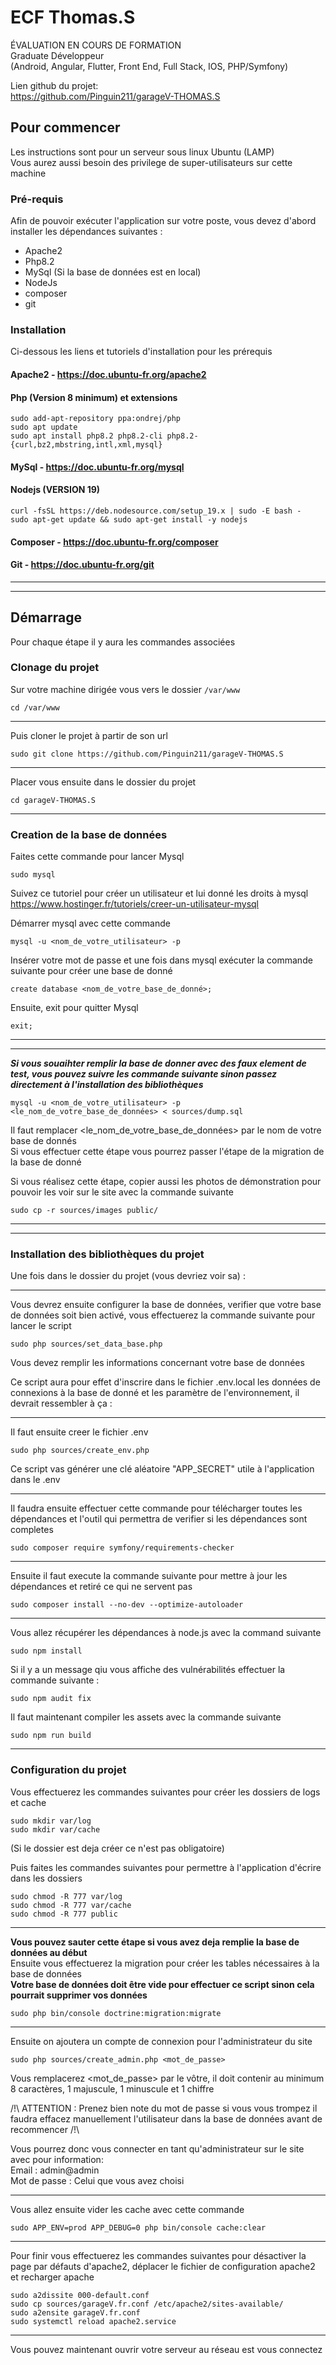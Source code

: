 # ECF Thomas.S

ÉVALUATION EN COURS DE FORMATION  
Graduate Développeur  
(Android, Angular, Flutter, Front End, Full Stack, IOS, PHP/Symfony)

Lien github du projet:  
https://github.com/Pinguin211/garageV-THOMAS.S

## Pour commencer

Les instructions sont pour un serveur sous linux Ubuntu (LAMP)  
Vous aurez aussi besoin des privilege de super-utilisateurs sur cette machine

### Pré-requis

Afin de pouvoir exécuter l'application sur votre poste, vous devez 
d'abord installer les dépendances suivantes :
* Apache2
* Php8.2
* MySql (Si la base de données est en local)
* NodeJs
* composer
* git

### Installation
Ci-dessous les liens et tutoriels d'installation pour les prérequis

#### Apache2 - https://doc.ubuntu-fr.org/apache2

#### Php (Version 8 minimum) et extensions
    sudo add-apt-repository ppa:ondrej/php
    sudo apt update
    sudo apt install php8.2 php8.2-cli php8.2-{curl,bz2,mbstring,intl,xml,mysql}
#### MySql - https://doc.ubuntu-fr.org/mysql

#### Nodejs (VERSION 19)
    curl -fsSL https://deb.nodesource.com/setup_19.x | sudo -E bash -
    sudo apt-get update && sudo apt-get install -y nodejs

#### Composer - https://doc.ubuntu-fr.org/composer

#### Git - https://doc.ubuntu-fr.org/git

---
---

## Démarrage

Pour chaque étape il y aura les commandes associées

### Clonage du projet

Sur votre machine dirigée vous vers le dossier `/var/www`

    cd /var/www

---

Puis cloner le projet à partir de son url

    sudo git clone https://github.com/Pinguin211/garageV-THOMAS.S


---

Placer vous ensuite dans le dossier du projet

    cd garageV-THOMAS.S

---

### Creation de la base de données

Faites cette commande pour lancer Mysql

    sudo mysql

Suivez ce tutoriel pour créer un utilisateur et lui donné les droits à mysql  
https://www.hostinger.fr/tutoriels/creer-un-utilisateur-mysql

Démarrer mysql avec cette commande

    mysql -u <nom_de_votre_utilisateur> -p

Insérer votre mot de passe et une fois dans mysql exécuter la commande suivante pour créer une base de donné

    create database <nom_de_votre_base_de_donné>;

Ensuite, exit pour quitter Mysql

    exit;

---
---

_**Si vous souaihter remplir la base de donner avec des faux element de test,
vous pouvez suivre les commande suivante sinon passez directement à l'installation des bibliothèques**_

    mysql -u <nom_de_votre_utilisateur> -p <le_nom_de_votre_base_de_données> < sources/dump.sql

Il faut remplacer <le_nom_de_votre_base_de_données> par le nom de votre base de donnés  
Si vous effectuer cette étape vous pourrez passer l'étape de la migration de la base de donné

Si vous réalisez cette étape, copier aussi les photos de démonstration
pour pouvoir les voir sur le site avec la commande suivante

    sudo cp -r sources/images public/


---
---
### Installation des bibliothèques du projet

Une fois dans le dossier du projet (vous devriez voir sa) :

---
Vous devrez ensuite configurer la base de données, verifier que votre base de données soit bien activé,
vous effectuerez la commande suivante pour lancer le script

    sudo php sources/set_data_base.php

Vous devez remplir les informations concernant votre base de données

Ce script aura pour effet d'inscrire dans le fichier .env.local les données de connexions à la base de donné et
les paramètre de l'environnement, il devrait ressembler à ça :

---

Il faut ensuite creer le fichier .env

    sudo php sources/create_env.php

Ce script vas générer une clé aléatoire "APP_SECRET" utile
à l'application dans le .env

 ---

Il faudra ensuite effectuer cette commande pour télécharger toutes les dépendances et
l'outil qui permettra de verifier si les dépendances sont completes

    sudo composer require symfony/requirements-checker

---

Ensuite il faut execute la commande suivante pour mettre à jour les dépendances
et retiré ce qui ne servent pas

    sudo composer install --no-dev --optimize-autoloader

---

Vous allez récupérer les dépendances à node.js avec la command suivante

    sudo npm install

Si il y a un message qiu vous affiche des vulnérabilités effectuer la commande suivante :

    sudo npm audit fix

Il faut maintenant compiler les assets avec la commande suivante

    sudo npm run build

---

### Configuration du projet

Vous effectuerez les commandes suivantes pour créer les dossiers de logs et cache

    sudo mkdir var/log
    sudo mkdir var/cache

(Si le dossier est deja créer ce n'est pas obligatoire)

Puis faites les commandes suivantes pour permettre à l'application d'écrire dans les dossiers

    sudo chmod -R 777 var/log
    sudo chmod -R 777 var/cache
    sudo chmod -R 777 public

---

**Vous pouvez sauter cette étape si vous avez deja remplie la base de données au début**  
Ensuite vous effectuerez la migration pour créer les tables nécessaires à la base de données  
**Votre base de données doit être vide pour effectuer ce script sinon cela pourrait supprimer vos données**

    sudo php bin/console doctrine:migration:migrate

---

Ensuite on ajoutera un compte de connexion pour l'administrateur du site 

    sudo php sources/create_admin.php <mot_de_passe>

Vous remplacerez <mot_de_passe> par le vôtre,
il doit contenir au minimum 8 caractères,
1 majuscule, 1 minuscule et 1 chiffre

/!\ ATTENTION : Prenez bien note du mot de passe si vous vous trompez
il faudra effacez manuellement l'utilisateur dans la base de données avant de recommencer /!\

Vous pourrez donc vous connecter en tant qu'administrateur sur le site avec pour information:  
Email : admin@admin  
Mot de passe : Celui que vous avez choisi

---

Vous allez ensuite vider les cache avec cette commande

    sudo APP_ENV=prod APP_DEBUG=0 php bin/console cache:clear

---

Pour finir vous effectuerez les commandes suivantes pour désactiver la page par défauts d'apache2,
déplacer le fichier de configuration apache2 et recharger apache

    sudo a2dissite 000-default.conf
    sudo cp sources/garageV.fr.conf /etc/apache2/sites-available/
    sudo a2ensite garageV.fr.conf
    sudo systemctl reload apache2.service

---

Vous pouvez maintenant ouvrir votre serveur au réseau est vous connectez





